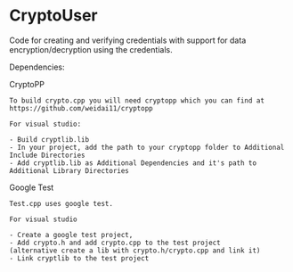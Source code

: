 # CryptoUser

Code for creating and verifying credentials with support for data encryption/decryption using the credentials.

Dependencies:

CryptoPP
  
    To build crypto.cpp you will need cryptopp which you can find at https://github.com/weidai11/cryptopp
    
    For visual studio:
    
    - Build cryptlib.lib
    - In your project, add the path to your cryptopp folder to Additional Include Directories
    - Add cryptlib.lib as Additional Dependencies and it's path to Additional Library Directories

Google Test
  
    Test.cpp uses google test.
    
    For visual studio
    
    - Create a google test project,
    - Add crypto.h and add crypto.cpp to the test project 
    (alternative create a lib with crypto.h/crypto.cpp and link it)
    - Link cryptlib to the test project
